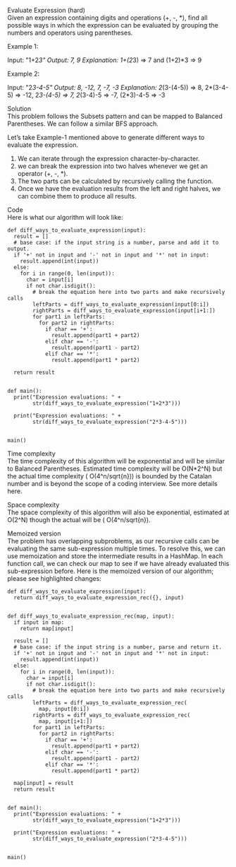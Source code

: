 Evaluate Expression (hard) \
Given an expression containing digits and operations (+, -, *), find all possible ways in which the expression can be evaluated by grouping the numbers and operators using parentheses.

Example 1:

Input: "1+2*3"
Output: 7, 9
Explanation: 1+(2*3) => 7 and (1+2)*3 => 9

Example 2:

Input: "2*3-4-5"
Output: 8, -12, 7, -7, -3 
Explanation: 2*(3-(4-5)) => 8, 2*(3-4-5) => -12, 2*3-(4-5) => 7, 2*(3-4)-5 => -7, (2*3)-4-5 => -3

Solution \
This problem follows the Subsets pattern and can be mapped to Balanced Parentheses. We can follow a similar BFS approach.

Let’s take Example-1 mentioned above to generate different ways to evaluate the expression.

1. We can iterate through the expression character-by-character.
2. we can break the expression into two halves whenever we get an operator (+, -, *).
3. The two parts can be calculated by recursively calling the function.
4. Once we have the evaluation results from the left and right halves, we can combine them to produce all results.

Code \
Here is what our algorithm will look like:
```
def diff_ways_to_evaluate_expression(input):
  result = []
  # base case: if the input string is a number, parse and add it to output.
  if '+' not in input and '-' not in input and '*' not in input:
    result.append(int(input))
  else:
    for i in range(0, len(input)):
      char = input[i]
      if not char.isdigit():
        # break the equation here into two parts and make recursively calls
        leftParts = diff_ways_to_evaluate_expression(input[0:i])
        rightParts = diff_ways_to_evaluate_expression(input[i+1:])
        for part1 in leftParts:
          for part2 in rightParts:
            if char == '+':
              result.append(part1 + part2)
            elif char == '-':
              result.append(part1 - part2)
            elif char == '*':
              result.append(part1 * part2)

  return result


def main():
  print("Expression evaluations: " +
        str(diff_ways_to_evaluate_expression("1+2*3")))

  print("Expression evaluations: " +
        str(diff_ways_to_evaluate_expression("2*3-4-5")))


main()
```

Time complexity \
The time complexity of this algorithm will be exponential and will be similar to Balanced Parentheses. Estimated time complexity will be O(N*2^N) but the actual time complexity ( O(4^n/sqrt{n})) is bounded by the Catalan number and is beyond the scope of a coding interview. See more details here.

Space complexity \
The space complexity of this algorithm will also be exponential, estimated at O(2^N) though the actual will be ( O(4^n/sqrt{n}).

Memoized version \
The problem has overlapping subproblems, as our recursive calls can be evaluating the same sub-expression multiple times. To resolve this, we can use memoization and store the intermediate results in a HashMap. In each function call, we can check our map to see if we have already evaluated this sub-expression before. Here is the memoized version of our algorithm; please see highlighted changes:
```
def diff_ways_to_evaluate_expression(input):
  return diff_ways_to_evaluate_expression_rec({}, input)


def diff_ways_to_evaluate_expression_rec(map, input):
  if input in map:
    return map[input]

  result = []
  # base case: if the input string is a number, parse and return it.
  if '+' not in input and '-' not in input and '*' not in input:
    result.append(int(input))
  else:
    for i in range(0, len(input)):
      char = input[i]
      if not char.isdigit():
        # break the equation here into two parts and make recursively calls
        leftParts = diff_ways_to_evaluate_expression_rec(
          map, input[0:i])
        rightParts = diff_ways_to_evaluate_expression_rec(
          map, input[i+1:])
        for part1 in leftParts:
          for part2 in rightParts:
            if char == '+':
              result.append(part1 + part2)
            elif char == '-':
              result.append(part1 - part2)
            elif char == '*':
              result.append(part1 * part2)

  map[input] = result
  return result


def main():
  print("Expression evaluations: " +
        str(diff_ways_to_evaluate_expression("1+2*3")))

  print("Expression evaluations: " +
        str(diff_ways_to_evaluate_expression("2*3-4-5")))


main()
```